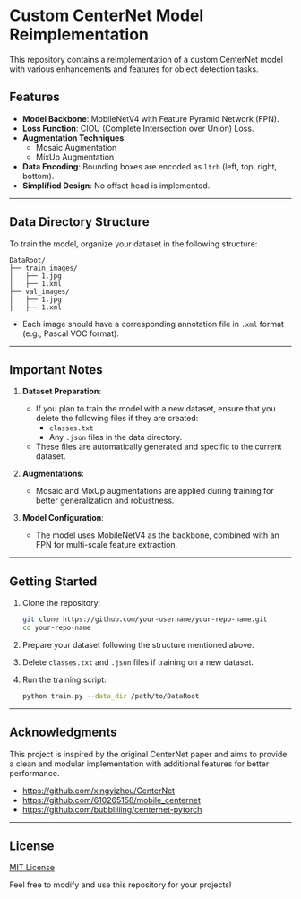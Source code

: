 # Custom CenterNet Model Reimplementation

This repository contains a reimplementation of a custom CenterNet model with various enhancements and features for object detection tasks.

## Features

- **Model Backbone**: MobileNetV4 with Feature Pyramid Network (FPN).
- **Loss Function**: CIOU (Complete Intersection over Union) Loss.
- **Augmentation Techniques**:
  - Mosaic Augmentation
  - MixUp Augmentation
- **Data Encoding**: Bounding boxes are encoded as `ltrb` (left, top, right, bottom).
- **Simplified Design**: No offset head is implemented.

---

## Data Directory Structure

To train the model, organize your dataset in the following structure:

```
DataRoot/
├── train_images/
│   ├── 1.jpg
│   ├── 1.xml
├── val_images/
│   ├── 1.jpg
│   ├── 1.xml
```

- Each image should have a corresponding annotation file in `.xml` format (e.g., Pascal VOC format).

---

## Important Notes

1. **Dataset Preparation**:
   - If you plan to train the model with a new dataset, ensure that you delete the following files if they are created:
     - `classes.txt`
     - Any `.json` files in the data directory.
   - These files are automatically generated and specific to the current dataset.

2. **Augmentations**:
   - Mosaic and MixUp augmentations are applied during training for better generalization and robustness.

3. **Model Configuration**:
   - The model uses MobileNetV4 as the backbone, combined with an FPN for multi-scale feature extraction.

---

## Getting Started

1. Clone the repository:
   ```bash
   git clone https://github.com/your-username/your-repo-name.git
   cd your-repo-name
   ```

2. Prepare your dataset following the structure mentioned above.

3. Delete `classes.txt` and `.json` files if training on a new dataset.

4. Run the training script:
   ```bash
   python train.py --data_dir /path/to/DataRoot
   ```

---

## Acknowledgments

This project is inspired by the original CenterNet paper and aims to provide a clean and modular implementation with additional features for better performance.

- https://github.com/xingyizhou/CenterNet
- https://github.com/610265158/mobile_centernet
- https://github.com/bubbliiiing/centernet-pytorch
---

## License

[MIT License](LICENSE)

Feel free to modify and use this repository for your projects!
